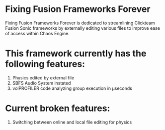 # Fixing Fusion Frameworks Forever
 Fixing Fusion Frameworks Forever is dedicated to streamlining Clickteam Fusion Sonic frameworks by externally editing various files to improve ease of access within Chaos Engine.

# This framework currently has the following features:
1. Physics edited by external file
2. SBFS Audio System instated
3. volPROFILER code analyzing group execution in μseconds


# Current broken features:
1. Switching between online and local file editing for physics
